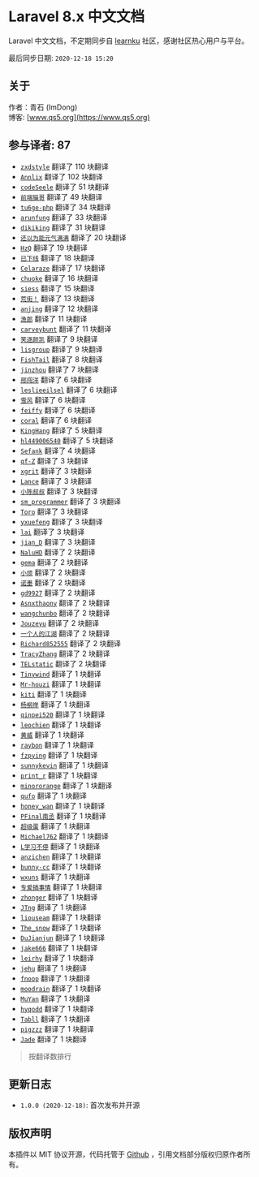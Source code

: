 # Laravel 8.x 中文文档

Laravel 中文文档，不定期同步自 [learnku](https://learnku.com/docs/laravel/8.x) 社区，感谢社区热心用户与平台。

最后同步日期: `2020-12-18 15:20`

## 关于

作者：青石 (ImDong)  
博客: [www.qs5.org](https://www.qs5.org)

## 参与译者: 87

- [`zxdstyle`](https://learnku.com/users/39723) 翻译了 110 块翻译
- [`Annlix`](https://learnku.com/users/53181) 翻译了 102 块翻译
- [`codeSeele`](https://learnku.com/users/63273) 翻译了 51 块翻译
- [`前端猫哥`](https://learnku.com/users/6831) 翻译了 49 块翻译
- [`tu6ge-php`](https://learnku.com/users/56015) 翻译了 34 块翻译
- [`arunfung`](https://learnku.com/users/7400) 翻译了 33 块翻译
- [`dikiking`](https://learnku.com/users/36456) 翻译了 31 块翻译
- [`还以为能元气满满`](https://learnku.com/users/34129) 翻译了 20 块翻译
- [`HzQ`](https://learnku.com/users/29667) 翻译了 19 块翻译
- [`已下线`](https://learnku.com/users/41489) 翻译了 18 块翻译
- [`Celaraze`](https://learnku.com/users/25257) 翻译了 17 块翻译
- [`chuoke`](https://learnku.com/users/35098) 翻译了 16 块翻译
- [`siess`](https://learnku.com/users/21184) 翻译了 15 块翻译
- [`荒街！`](https://learnku.com/users/64407) 翻译了 13 块翻译
- [`anjing`](https://learnku.com/users/24026) 翻译了 12 块翻译
- [`渔郎`](https://learnku.com/users/19607) 翻译了 11 块翻译
- [`carveybunt`](https://learnku.com/users/40997) 翻译了 11 块翻译
- [`笑逐颜凯`](https://learnku.com/users/17716) 翻译了 9 块翻译
- [`lisgroup`](https://learnku.com/users/3364) 翻译了 9 块翻译
- [`FishTail`](https://learnku.com/users/50798) 翻译了 8 块翻译
- [`jinzhou`](https://learnku.com/users/7882) 翻译了 7 块翻译
- [`邢闯洋`](https://learnku.com/users/26846) 翻译了 6 块翻译
- [`leslieeilsel`](https://learnku.com/users/31675) 翻译了 6 块翻译
- [`雪风`](https://learnku.com/users/14696) 翻译了 6 块翻译
- [`feiffy`](https://learnku.com/users/23996) 翻译了 6 块翻译
- [`coral`](https://learnku.com/users/30923) 翻译了 6 块翻译
- [`KingHang`](https://learnku.com/users/61275) 翻译了 5 块翻译
- [`hl449006540`](https://learnku.com/users/31893) 翻译了 5 块翻译
- [`Sefank`](https://learnku.com/users/69315) 翻译了 4 块翻译
- [`qf-Z`](https://learnku.com/users/22781) 翻译了 3 块翻译
- [`xgrit`](https://learnku.com/users/41044) 翻译了 3 块翻译
- [`Lance`](https://learnku.com/users/12643) 翻译了 3 块翻译
- [`小陈叔叔`](https://learnku.com/users/22779) 翻译了 3 块翻译
- [`sm_programmer`](https://learnku.com/users/69232) 翻译了 3 块翻译
- [`Toro`](https://learnku.com/users/68489) 翻译了 3 块翻译
- [`yxuefeng`](https://learnku.com/users/51717) 翻译了 3 块翻译
- [`lai`](https://learnku.com/users/41091) 翻译了 3 块翻译
- [`jian_D`](https://learnku.com/users/50550) 翻译了 3 块翻译
- [`NaluHD`](https://learnku.com/users/53319) 翻译了 2 块翻译
- [`gema`](https://learnku.com/users/68645) 翻译了 2 块翻译
- [`小烦`](https://learnku.com/users/18240) 翻译了 2 块翻译
- [`诺墨`](https://learnku.com/users/10627) 翻译了 2 块翻译
- [`gd9927`](https://learnku.com/users/69546) 翻译了 2 块翻译
- [`Asnxthaony`](https://learnku.com/users/44680) 翻译了 2 块翻译
- [`wangchunbo`](https://learnku.com/users/46135) 翻译了 2 块翻译
- [`Jouzeyu`](https://learnku.com/users/32858) 翻译了 2 块翻译
- [`一个人的江湖`](https://learnku.com/users/16257) 翻译了 2 块翻译
- [`Richard852555`](https://learnku.com/users/58149) 翻译了 2 块翻译
- [`TracyZhang`](https://learnku.com/users/32325) 翻译了 2 块翻译
- [`TELstatic`](https://learnku.com/users/26240) 翻译了 2 块翻译
- [`Tinywind`](https://learnku.com/users/8319) 翻译了 1 块翻译
- [`Mr-houzi`](https://learnku.com/users/42837) 翻译了 1 块翻译
- [`kiti`](https://learnku.com/users/32311) 翻译了 1 块翻译
- [`杨柳岸`](https://learnku.com/users/16062) 翻译了 1 块翻译
- [`qinpei520`](https://learnku.com/users/35120) 翻译了 1 块翻译
- [`leochien`](https://learnku.com/users/21335) 翻译了 1 块翻译
- [`黄威`](https://learnku.com/users/4760) 翻译了 1 块翻译
- [`raybon`](https://learnku.com/users/8053) 翻译了 1 块翻译
- [`fzpying`](https://learnku.com/users/22816) 翻译了 1 块翻译
- [`sunnykevin`](https://learnku.com/users/21934) 翻译了 1 块翻译
- [`print_r`](https://learnku.com/users/52466) 翻译了 1 块翻译
- [`minororange`](https://learnku.com/users/24372) 翻译了 1 块翻译
- [`qufo`](https://learnku.com/users/4717) 翻译了 1 块翻译
- [`honey_wan`](https://learnku.com/users/28957) 翻译了 1 块翻译
- [`PFinal南丞`](https://learnku.com/users/18228) 翻译了 1 块翻译
- [`超级蛋`](https://learnku.com/users/32195) 翻译了 1 块翻译
- [`Michael762`](https://learnku.com/users/35866) 翻译了 1 块翻译
- [`L学习不停`](https://learnku.com/users/20453) 翻译了 1 块翻译
- [`anzichen`](https://learnku.com/users/18488) 翻译了 1 块翻译
- [`bunny-cc`](https://learnku.com/users/28904) 翻译了 1 块翻译
- [`wxuns`](https://learnku.com/users/20496) 翻译了 1 块翻译
- [`专爱搞事情`](https://learnku.com/users/27799) 翻译了 1 块翻译
- [`zhonger`](https://learnku.com/users/38211) 翻译了 1 块翻译
- [`JTng`](https://learnku.com/users/63879) 翻译了 1 块翻译
- [`liouseam`](https://learnku.com/users/66539) 翻译了 1 块翻译
- [`The_snow`](https://learnku.com/users/69589) 翻译了 1 块翻译
- [`DuJianjun`](https://learnku.com/users/48882) 翻译了 1 块翻译
- [`jake666`](https://learnku.com/users/30966) 翻译了 1 块翻译
- [`leirhy`](https://learnku.com/users/21246) 翻译了 1 块翻译
- [`jehu`](https://learnku.com/users/43454) 翻译了 1 块翻译
- [`fnoop`](https://learnku.com/users/32373) 翻译了 1 块翻译
- [`moodrain`](https://learnku.com/users/16477) 翻译了 1 块翻译
- [`MuYan`](https://learnku.com/users/12702) 翻译了 1 块翻译
- [`hyqodd`](https://learnku.com/users/26475) 翻译了 1 块翻译
- [`Tabll`](https://learnku.com/users/48421) 翻译了 1 块翻译
- [`pigzzz`](https://learnku.com/users/5302) 翻译了 1 块翻译
- [`Jade`](https://learnku.com/users/27293) 翻译了 1 块翻译

> 按翻译数排行

## 更新日志

- `1.0.0 (2020-12-18)`: 首次发布并开源

## 版权声明

本插件以 MIT 协议开源，代码托管于 [Github](https://www.github.com/imdong/utools-laravel8-doc) ，引用文档部分版权归原作者所有。
